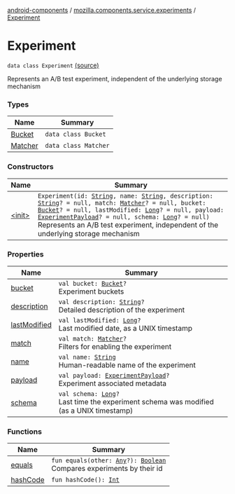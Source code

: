 [android-components](../../index.md) / [mozilla.components.service.experiments](../index.md) / [Experiment](./index.md)

# Experiment

`data class Experiment` [(source)](https://github.com/mozilla-mobile/android-components/blob/master/components/service/experiments/src/main/java/mozilla/components/service/experiments/Experiment.kt#L12)

Represents an A/B test experiment,
independent of the underlying
storage mechanism

### Types

| Name | Summary |
|---|---|
| [Bucket](-bucket/index.md) | `data class Bucket` |
| [Matcher](-matcher/index.md) | `data class Matcher` |

### Constructors

| Name | Summary |
|---|---|
| [&lt;init&gt;](-init-.md) | `Experiment(id: `[`String`](https://kotlinlang.org/api/latest/jvm/stdlib/kotlin/-string/index.html)`, name: `[`String`](https://kotlinlang.org/api/latest/jvm/stdlib/kotlin/-string/index.html)`, description: `[`String`](https://kotlinlang.org/api/latest/jvm/stdlib/kotlin/-string/index.html)`? = null, match: `[`Matcher`](-matcher/index.md)`? = null, bucket: `[`Bucket`](-bucket/index.md)`? = null, lastModified: `[`Long`](https://kotlinlang.org/api/latest/jvm/stdlib/kotlin/-long/index.html)`? = null, payload: `[`ExperimentPayload`](../-experiment-payload/index.md)`? = null, schema: `[`Long`](https://kotlinlang.org/api/latest/jvm/stdlib/kotlin/-long/index.html)`? = null)`<br>Represents an A/B test experiment, independent of the underlying storage mechanism |

### Properties

| Name | Summary |
|---|---|
| [bucket](bucket.md) | `val bucket: `[`Bucket`](-bucket/index.md)`?`<br>Experiment buckets |
| [description](description.md) | `val description: `[`String`](https://kotlinlang.org/api/latest/jvm/stdlib/kotlin/-string/index.html)`?`<br>Detailed description of the experiment |
| [lastModified](last-modified.md) | `val lastModified: `[`Long`](https://kotlinlang.org/api/latest/jvm/stdlib/kotlin/-long/index.html)`?`<br>Last modified date, as a UNIX timestamp |
| [match](match.md) | `val match: `[`Matcher`](-matcher/index.md)`?`<br>Filters for enabling the experiment |
| [name](name.md) | `val name: `[`String`](https://kotlinlang.org/api/latest/jvm/stdlib/kotlin/-string/index.html)<br>Human-readable name of the experiment |
| [payload](payload.md) | `val payload: `[`ExperimentPayload`](../-experiment-payload/index.md)`?`<br>Experiment associated metadata |
| [schema](schema.md) | `val schema: `[`Long`](https://kotlinlang.org/api/latest/jvm/stdlib/kotlin/-long/index.html)`?`<br>Last time the experiment schema was modified (as a UNIX timestamp) |

### Functions

| Name | Summary |
|---|---|
| [equals](equals.md) | `fun equals(other: `[`Any`](https://kotlinlang.org/api/latest/jvm/stdlib/kotlin/-any/index.html)`?): `[`Boolean`](https://kotlinlang.org/api/latest/jvm/stdlib/kotlin/-boolean/index.html)<br>Compares experiments by their id |
| [hashCode](hash-code.md) | `fun hashCode(): `[`Int`](https://kotlinlang.org/api/latest/jvm/stdlib/kotlin/-int/index.html) |
